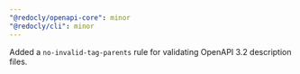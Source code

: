 ```yaml
---
"@redocly/openapi-core": minor
"@redocly/cli": minor
---
```


Added a `no-invalid-tag-parents` rule for validating OpenAPI 3.2 description files.
